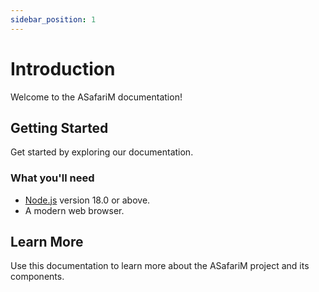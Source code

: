 ```yaml
---
sidebar_position: 1
---
```


# Introduction

Welcome to the ASafariM documentation!

## Getting Started

Get started by exploring our documentation.

### What you'll need

- [Node.js](https://nodejs.org/en/download/) version 18.0 or above.
- A modern web browser.

## Learn More

Use this documentation to learn more about the ASafariM project and its components.
